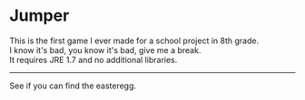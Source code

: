 # Jumper

This is the first game I ever made for a school project in 8th grade.  
I know it's bad, you know it's bad, give me a break.  
It requires JRE 1.7 and no additional libraries.

***

See if you can find the easteregg.
